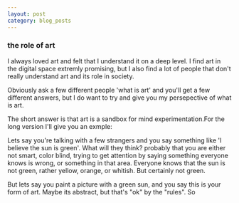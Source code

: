 ```yaml
---
layout: post
category: blog_posts
---
```


### the role of art 

I always loved art and felt that I understand it on a deep level. I find art in the digital space extremly promising, but I also find a lot of people that don't really understand art and its role in society. 

Obviously ask a few different people 'what is art' and you'll get a few different answers, but I do want to try and give you my persepective of what is art. 

The short answer is that art is a sandbox for mind experimentation.For the long version I'll give you an exmple: 

Lets say you're talking with a few strangers and you say something like 'I believe the sun is green'. What will they think?  probably that you are either not smart, color blind, trying to get attention by saying something everyone knows is wrong, or something in that area. Everyone knows that the sun is not green, rather yellow, orange, or whitish. But certainly not green. 

But lets say you paint a picture with a green sun, and you say this is your form of art. Maybe its abstract, but that's "ok" by the "rules". So 
